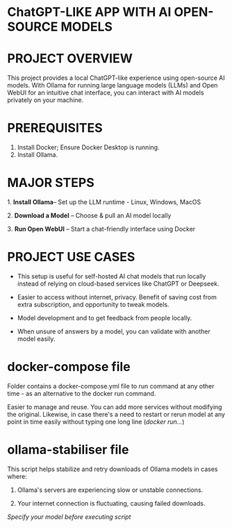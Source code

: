 # ChatGPT-LIKE APP WITH AI OPEN-SOURCE MODELS

# PROJECT OVERVIEW

This project provides a local ChatGPT-like experience using open-source AI models. With Ollama for running large language models (LLMs) and Open WebUI for an intuitive chat interface, you can interact with AI models privately on your machine.

# PREREQUISITES

1. Install Docker; Ensure Docker Desktop is running.
2. Install Ollama.

# MAJOR STEPS

1️. **Install Ollama**– Set up the LLM runtime - Linux, Windows, MacOS

2️. **Download a Model** – Choose & pull an AI model locally

3️. **Run Open WebUI** – Start a chat-friendly interface using Docker

# PROJECT USE CASES
- This setup is useful for self-hosted AI chat models that run locally instead of relying on cloud-based services like ChatGPT or Deepseek.

- Easier to access without internet, privacy. Benefit of saving cost from extra subscription, and opportunity to tweak models.

- Model development and to get feedback from people locally.

- When unsure of answers by a model, you can validate with another model easily.


# docker-compose file

Folder contains a docker-compose.yml file to run command at any other time - as an alternative to the docker run command.

Easier to manage and reuse. You can add more services without modifying the original. Likewise, in case there's a need to restart or rerun model at any point in time easily without typing one long line (*docker run...*)


# ollama-stabiliser file

This script helps stabilize and retry downloads of Ollama models in cases where:

1. Ollama's servers are experiencing slow or unstable connections.
  
2. Your internet connection is fluctuating, causing failed downloads.

_Specify your model before executing script_
